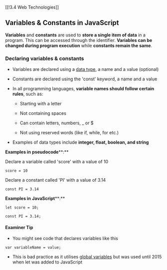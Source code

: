 [[!3.4 Web Technologies]]

## Variables & Constants in JavaScript

**Variables** and **constants** are used to **store a single item of data** in a program. This can be accessed through the identifier. **Variables can be changed during program execution** while **constants remain the same**.

### Declaring variables & constants

- Variables are declared using a [data type](https://www.savemyexams.com/a-level/computer-science/ocr/17/revision-notes/3-exchanging-data/3-4-web-technologies/data-types-javascript/#:~:text=A%20data%20type%20is%20a%20classification%20of%20data%20into%20groups%20according%20to%20the%20kind%20of%20data%20they%20represent), a name and a value (optional)
    
- Constants are declared using the 'const' keyword, a name and a value
    
- In all programming languages, **variable names should follow certain rules**, such as:
    
    - Starting with a letter
        
    - Not containing spaces
        
    - Can contain letters, numbers, _ or $
        
    - Not using reserved words (like if, while, for etc.)
        
- Examples of data types include **integer, float, boolean, and string**
    

**Examples in** **pseudocode****:**

Declare a variable called 'score' with a value of 10

`score = 10`

Declare a constant called 'PI' with a value of 3.14

`const PI = 3.14`

**Examples in** **JavaScript****:**

`let score = 10;`

`const PI = 3.14;`  

#### Examiner Tip

- You might see code that declares variables like this
    

`var variableName = value;`

- This is bad practice as it utilises [global variables](https://www.savemyexams.com/a-level/computer-science/ocr/17/revision-notes/7-problem-solving-and-programming/7-1-programming-techniques/glocal-and-local-variables/) but was used until 2015 when let was added to JavaScript
